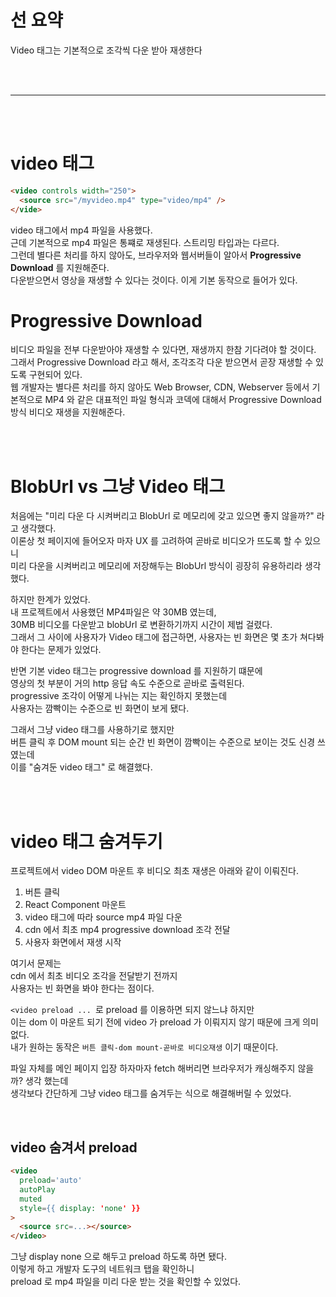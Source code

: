 # 선 요약 
Video 태그는 기본적으로 조각씩 다운 받아 재생한다  
  
<br><br>  

---

<br><br>  
  
# video 태그  

```html
<video controls width="250">
  <source src="/myvideo.mp4" type="video/mp4" />
</vide>
```
  
video 태그에서 mp4 파일을 사용했다.  
근데 기본적으로 mp4 파일은 통쨰로 재생된다. 스트리밍 타입과는 다르다.  
그런데 별다른 처리를 하지 않아도, 브라우저와 웹서버들이 알아서 **Progressive Download** 를 지원해준다.  
다운받으면서 영상을 재생할 수 있다는 것이다. 이게 기본 동작으로 들어가 있다.  
  
# Progressive Download  
비디오 파일을 전부 다운받아야 재생할 수 있다면, 재생까지 한참 기다려야 할 것이다.  
그래서 Progressive Download 라고 해서, 조각조각 다운 받으면서 곧장 재생할 수 있도록 구현되어 있다.  
웹 개발자는 별다른 처리를 하지 않아도 Web Browser, CDN, Webserver 등에서 기본적으로 MP4 와 같은 대표적인 파일 형식과 코덱에 대해서 Progressive Download 방식 비디오 재생을 지원해준다.  
  
<br><br>  

# BlobUrl vs 그냥 Video 태그  
처음에는 "미리 다운 다 시켜버리고 BlobUrl 로 메모리에 갖고 있으면 좋지 않을까?" 라고 생각했다.  
이론상 첫 페이지에 들어오자 마자 UX 를 고려하여 곧바로 비디오가 뜨도록 할 수 있으니  
미리 다운을 시켜버리고 메모리에 저장해두는 BlobUrl 방식이 굉장히 유용하리라 생각했다.  
  
하지만 한계가 있었다.  
내 프로젝트에서 사용했던 MP4파일은 약 30MB 였는데,   
30MB 비디오를 다운받고 blobUrl 로 변환하기까지 시간이 제법 걸렸다.  
그래서 그 사이에 사용자가 Video 태그에 접근하면, 사용자는 빈 화면은 몇 초가 쳐다봐야 한다는 문제가 있었다.  
   
반면 기본 video 태그는 progressive download 를 지원하기 떄문에     
영상의 첫 부분이 거의 http 응답 속도 수준으로 곧바로 출력된다.     
progressive 조각이 어떻게 나뉘는 지는 확인하지 못했는데    
사용자는 깜빡이는 수준으로 빈 화면이 보게 됐다.  
     
그래서 그냥 video 태그를 사용하기로 했지만   
버튼 클릭 후 DOM mount 되는 순간 빈 화면이 깜빡이는 수준으로 보이는 것도 신경 쓰였는데  
이를 "숨겨둔 video 태그" 로 해결했다.  
  
<br><br>  
  
# video 태그 숨겨두기  

프로젝트에서 video DOM 마운트 후 비디오 최초 재생은 아래와 같이 이뤄진다.  
  
1. 버튼 클릭   
2. React Component 마운트   
3. video 태그에 따라 source mp4 파일 다운   
4. cdn 에서 최초 mp4 progressive download 조각 전달   
5. 사용자 화면에서 재생 시작    
  
여기서 문제는  
cdn 에서 최초 비디오 조각을 전달받기 전까지  
사용자는 빈 화면을 봐야 한다는 점이다.  
  
<code>\<video preload ... </code>로 preload 를 이용하면 되지 않느냐 하지만  
이는 dom 이 마운트 되기 전에 video 가 preload 가 이뤄지지 않기 때문에 크게 의미 없다.  
내가 원하는 동작은 <code>버튼 클릭-dom mount-곧바로 비디오재생</code> 이기 때문이다.  
  
파일 자체를 메인 페이지 입장 하자마자 fetch 해버리면 브라우저가 캐싱해주지 않을까? 생각 했는데  
생각보다 간단하게 그냥 video 태그를 숨겨두는 식으로 해결해버릴 수 있었다.  
  
<br>  

## video 숨겨서 preload  

```html
<video
  preload='auto'
  autoPlay
  muted
  style={{ display: 'none' }}
>
  <source src=...></source>
</video>
```
그냥 display none 으로 해두고 preload 하도록 하면 됐다.  
이렇게 하고 개발자 도구의 네트워크 탭을 확인하니  
preload 로 mp4 파일을 미리 다운 받는 것을 확인할 수 있었다.  
  

